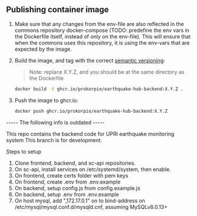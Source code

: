 ## Publishing container image
1. Make sure that any changes from the env-file are also reflected in the commons repository docker-compose (TODO: predefine the env vars in the Dockerfile itself, instead of only on the env-file). This will ensure that when the commons uses this repository, it is using the env-vars that are expected by the image.
2. Build the image, and tag with the correct [semantic versioning](https://semver.org/): 
    > Note: replace X.Y.Z, and you should be at the same directory as the Dockerfile

    ```bash
    docker build -t ghcr.io/prokorpio/earthquake-hub-backend:X.Y.Z .
    ```
3. Push the image to ghcr.io:
    ```bash
    docker push ghcr.io/prokorpio/earthquake-hub-backend:X.Y.Z
    ```


----- The following info is outdated -----

This repo contains the backend code for UPRI earthquake monitoring system
This branch is for development.

Steps to setup
1. Clone frontend, backend, and sc-api repositories.
2. On sc-api, install services on /etc/systemd/system, then enable.
3. On frontend, create certs folder with pem keys
3. On frontend, create .env from .env.example
4. On backend, setup config.js from config.example.js
5. On backend, setup .env from .env.example
6. On host mysql, add ",172.17.0.1" on to bind-address on /etc/mysql/mysql.conf.d/mysqld.cnf, assuming MySQLv8.0.13+

